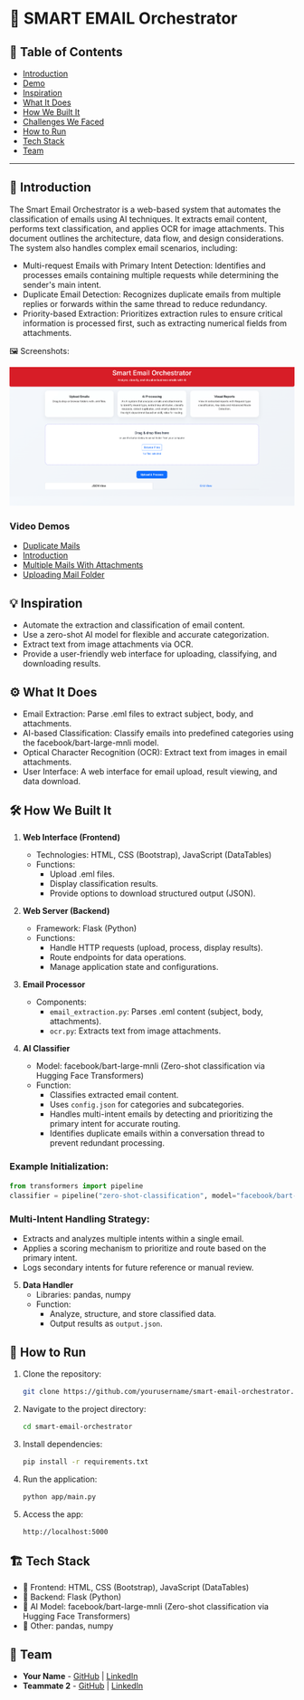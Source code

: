 # 🚀 SMART EMAIL Orchestrator

## 📌 Table of Contents
- [Introduction](#introduction)
- [Demo](#demo)
- [Inspiration](#inspiration)
- [What It Does](#what-it-does)
- [How We Built It](#how-we-built-it)
- [Challenges We Faced](#challenges-we-faced)
- [How to Run](#how-to-run)
- [Tech Stack](#tech-stack)
- [Team](#team)

---

## 🎯 Introduction

The Smart Email Orchestrator is a web-based system that automates the classification of emails using AI techniques. It extracts email content, performs text classification, and applies OCR for image attachments. This document outlines the architecture, data flow, and design considerations.
The system also handles complex email scenarios, including:
- Multi-request Emails with Primary Intent Detection: Identifies and processes emails containing multiple requests while determining the sender's main intent.
- Duplicate Email Detection: Recognizes duplicate emails from multiple replies or forwards within the same thread to reduce redundancy.
- Priority-based Extraction: Prioritizes extraction rules to ensure critical information is processed first, such as extracting numerical fields from attachments.

   
🖼️ Screenshots:

![Homepage](artifacts/demo/homepage.png)

### Video Demos
- [Duplicate Mails](artifacts/demo/DuplicateMails.mp4)
- [Introduction](artifacts/demo/introduction.mp4)
- [Multiple Mails With Attachments](artifacts/demo/MultipleMails-WithAttachments.mp4)
- [Uploading Mail Folder](artifacts/demo/UploadingMailFolder.mp4)

## 💡 Inspiration
- Automate the extraction and classification of email content.
- Use a zero-shot AI model for flexible and accurate categorization.
- Extract text from image attachments via OCR.
- Provide a user-friendly web interface for uploading, classifying, and downloading results.

## ⚙️ What It Does

- Email Extraction: Parse .eml files to extract subject, body, and attachments.
- AI-based Classification: Classify emails into predefined categories using the facebook/bart-large-mnli model.
- Optical Character Recognition (OCR): Extract text from images in email attachments.
- User Interface: A web interface for email upload, result viewing, and data download.

## 🛠️ How We Built It

1. **Web Interface (Frontend)**
   - Technologies: HTML, CSS (Bootstrap), JavaScript (DataTables)
   - Functions: 
     - Upload .eml files.
     - Display classification results.
     - Provide options to download structured output (JSON).

2. **Web Server (Backend)**
   - Framework: Flask (Python)
   - Functions: 
     - Handle HTTP requests (upload, process, display results).
     - Route endpoints for data operations.
     - Manage application state and configurations.

3. **Email Processor**
   - Components: 
     - `email_extraction.py`: Parses .eml content (subject, body, attachments).
     - `ocr.py`: Extracts text from image attachments.

4. **AI Classifier**
   - Model: facebook/bart-large-mnli (Zero-shot classification via Hugging Face Transformers)
   - Function: 
     - Classifies extracted email content.
     - Uses `config.json` for categories and subcategories.
     - Handles multi-intent emails by detecting and prioritizing the primary intent for accurate routing.
     - Identifies duplicate emails within a conversation thread to prevent redundant processing.

### Example Initialization:
```python
from transformers import pipeline
classifier = pipeline("zero-shot-classification", model="facebook/bart-large-mnli")
```

### Multi-Intent Handling Strategy:
- Extracts and analyzes multiple intents within a single email.
- Applies a scoring mechanism to prioritize and route based on the primary intent.
- Logs secondary intents for future reference or manual review.

5. **Data Handler**
   - Libraries: pandas, numpy
   - Function: 
     - Analyze, structure, and store classified data.
     - Output results as `output.json`.

## 🏃 How to Run

1. Clone the repository: 
   ```bash
   git clone https://github.com/yourusername/smart-email-orchestrator.git
   ```
2. Navigate to the project directory:
   ```bash
   cd smart-email-orchestrator
   ```
3. Install dependencies: 
   ```bash
   pip install -r requirements.txt
   ```
4. Run the application: 
   ```bash
   python app/main.py
   ```
5. Access the app: 
   ```bash
   http://localhost:5000
   ```

## 🏗️ Tech Stack
- 🔹 Frontend: HTML, CSS (Bootstrap), JavaScript (DataTables)
- 🔹 Backend: Flask (Python)
- 🔹 AI Model: facebook/bart-large-mnli (Zero-shot classification via Hugging Face Transformers)
- 🔹 Other: pandas, numpy

## 👥 Team
- **Your Name** - [GitHub](#) | [LinkedIn](#)
- **Teammate 2** - [GitHub](#) | [LinkedIn](#)
